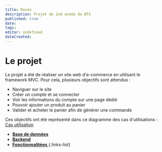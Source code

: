 ```yaml
---
title: Raven
description: Projet de 2nd année de BTS
published: true
date: 
tags: 
editor: undefined
dateCreated: 
---
```



# Le projet

Le projet a été de réaliser un site web d'e-commerce en utilisant le framework MVC. Pour cela, plusieurs objectifs sont attendus :

- Naviguer sur le site
- Créer un compte et se connecter 
- Voir les informations du compte sur une page dédié
- Pouvoir ajouter un produit au panier
- Valider et acheter le panier afin de générer une commande

Ces objectifs ont été représenté dans ce diagramme des cas d'utilisations :
[Cas utilisation](../img/raven/cas_utilisation.png)


- [**Base de données**](/professionals-projects/raven/database)
- [**Backend**](/professionals-projects/raven/backend)
- [**Fonctionnalitées** ](/professionals-projects/raven/fonctionnalitees)
{.links-list}
